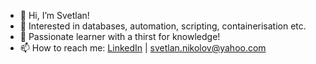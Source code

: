- 👋 Hi, I’m Svetlan!
- 👀 Interested in databases, automation, scripting, containerisation etc. 
- 🌱 Passionate learner with a thirst for knowledge!
- 📫 How to reach me: [LinkedIn](https://www.linkedin.com/mwlite/in/svetlan-nikolov-0323b2238) | svetlan.nikolov@yahoo.com

<!---
sensgithub/sensgithub is a ✨ special ✨ repository because its `README.md` (this file) appears on your GitHub profile.
You can click the Preview link to take a look at your changes.
--->
